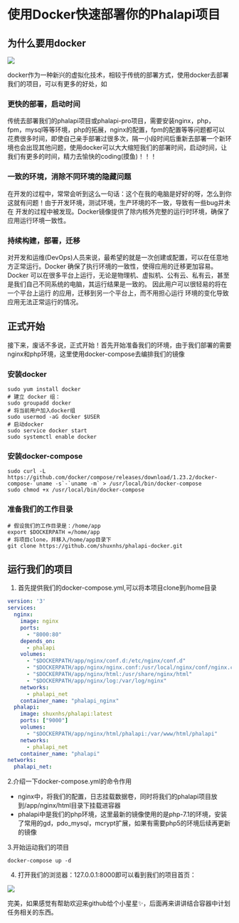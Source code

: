 # 使用Docker快速部署你的Phalapi项目

## 为什么要用docker

<img src=http://cd7.yesapi.net/89E670FD80BA98E7F7D7E81688123F32_20200928215312_dee6612f9e5b862c37cd816c3222ce81.jpeg?>

docker作为一种新兴的虚拟化技术，相较于传统的部署方式，使用docker去部署我们的项目，可以有更多的好处，如

### 更快的部署，启动时间
传统去部署我们的phalapi项目或phalapi-pro项目，需要安装nginx，php，fpm，mysql等等环境，php的拓展，nginx的配置，fpm的配置等等问题都可以
花费很多时间，即使自己亲手部署过很多次，隔一小段时间后重新去部署一个新环境也会出现其他问题，使用docker可以大大缩短我们的部署时间，启动时间，让
我们有更多的时间，精力去愉快的coding(摸鱼)！！！

### 一致的环境，消除不同环境的隐藏问题
在开发的过程中，常常会听到这么一句话：这个在我的电脑是好好的呀，怎么到你这就有问题！由于开发环境，测试环境，生产环境的不一致，导致有一些bug并未在
开发的过程中被发现。Docker镜像提供了除内核外完整的运行时环境，确保了应用运行环境一致性。

### 持续构建，部署，迁移
对开发和运维(DevOps)人员来说，最希望的就是一次创建或配置，可以在任意地方正常运行。Docker 确保了执行环境的一致性，使得应用的迁移更加容易。Docker
可以在很多平台上运行，无论是物理机、虚拟机、公有云、私有云，甚至是我们自己不同系统的电脑，其运行结果是一致的。 因此用户可以很轻易的将在一个平台上运行
的应用，迁移到另一个平台上，而不用担心运行 环境的变化导致应用无法正常运行的情况。

## 正式开始

接下来，废话不多说，正式开始！首先开始准备我们的环境，由于我们部署的需要nginx和php环境，这里使用docker-compose去编排我们的镜像

### 安装docker
```shell script
sudo yum install docker
# 建立 docker 组：
sudo groupadd docker
# 将当前用户加入docker组
sudo usermod -aG docker $USER
# 启动docker
sudo service docker start
sudo systemctl enable docker
```

### 安装docker-compose
```shell script
sudo curl -L https://github.com/docker/compose/releases/download/1.23.2/docker-compose-`uname -s`-`uname -m` > /usr/local/bin/docker-compose
sudo chmod +x /usr/local/bin/docker-compose
```

### 准备我们的工作目录
```shell script
# 假设我们的工作目录是：/home/app
export $DOCKERPATH =/home/app
# 将项目clone，并移入/home/app目录下
git clone https://github.com/shuxnhs/phalapi-docker.git
```

## 运行我们的项目

1. 首先提供我们的docker-compose.yml,可以将本项目clone到/home目录
```yaml
version: '3'
services:
  nginx:
    image: nginx
    ports:
      - "8000:80"
    depends_on:
      - phalapi
    volumes:
      - "$DOCKERPATH/app/nginx/conf.d:/etc/nginx/conf.d"
      - "$DOCKERPATH/app/nginx/nginx.conf:/usr/local/nginx/conf/nginx.conf"
      - "$DOCKERPATH/app/nginx/html:/usr/share/nginx/html"
      - "$DOCKERPATH/app/nginx/log:/var/log/nginx"
    networks:
      - phalapi_net
    container_name: "phalapi_nginx"
  phalapi:
    image: shuxnhs/phalapi:latest
    ports: ["9000"]
    volumes:
      - "$DOCKERPATH/app/nginx/html/phalapi:/var/www/html/phalapi"
    networks:
      - phalapi_net
    container_name: "phalapi"
networks:
  phalapi_net:
```

2.介绍一下docker-compose.yml的命令作用
+ nginx中，将我们的配置，日志挂载数据卷，同时将我们的phalapi项目放到/app/nginx/html目录下挂载进容器
+ phalapi中是我们的php环境，这里最新的镜像使用的是php-7.1的环境，安装了常用的gd，pdo_mysql，mcrypt扩展，如果有需要php5的环境后续再更新的镜像

3.开始运动我们的项目
```shell script
docker-compose up -d
```

4. 打开我们的浏览器：127.0.0.1:8000即可以看到我们的项目首页：
<img src=http://cd7.yesapi.net/89E670FD80BA98E7F7D7E81688123F32_20200928232349_2d6400e6eb7f384359b5c06bf7610f52.png?>


完美，如果感觉有帮助欢迎来github给个小星星✨，后面再来讲讲结合容器中计划任务相关的东西。
